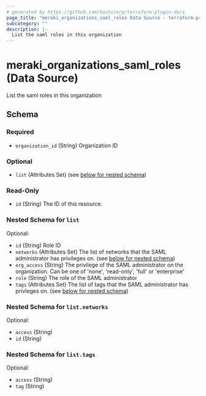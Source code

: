 ```yaml
---
# generated by https://github.com/hashicorp/terraform-plugin-docs
page_title: "meraki_organizations_saml_roles Data Source - terraform-provider-meraki"
subcategory: ""
description: |-
  List the saml roles in this organization
---
```


# meraki_organizations_saml_roles (Data Source)

List the saml roles in this organization



<!-- schema generated by tfplugindocs -->
## Schema

### Required

- `organization_id` (String) Organization ID

### Optional

- `list` (Attributes Set) (see [below for nested schema](#nestedatt--list))

### Read-Only

- `id` (String) The ID of this resource.

<a id="nestedatt--list"></a>
### Nested Schema for `list`

Optional:

- `id` (String) Role ID
- `networks` (Attributes Set) The list of networks that the SAML administrator has privileges on. (see [below for nested schema](#nestedatt--list--networks))
- `org_access` (String) The privilege of the SAML administrator on the organization. Can be one of 'none', 'read-only', 'full' or 'enterprise'
- `role` (String) The role of the SAML administrator
- `tags` (Attributes Set) The list of tags that the SAML administrator has privleges on. (see [below for nested schema](#nestedatt--list--tags))

<a id="nestedatt--list--networks"></a>
### Nested Schema for `list.networks`

Optional:

- `access` (String)
- `id` (String)


<a id="nestedatt--list--tags"></a>
### Nested Schema for `list.tags`

Optional:

- `access` (String)
- `tag` (String)
